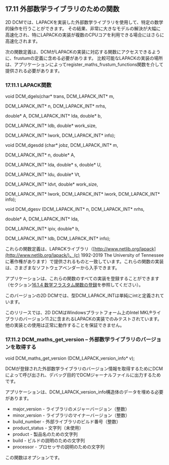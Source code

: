 ## 17.11 外部数学ライブラリのための関数

2D DCMでは、LAPACKを実装した外部数学ライブラリを使用して、特定の数学的操作を行うことができます。
その結果、非常に大きなモデルの解決が大幅に高速化され、特にLAPACKの実装が複数のCPUコアを利用できる場合にはさらに高速化されます。

次の関数定義は、DCMがLAPACKの実装に対応する関数にアクセスできるように、frustumの定義に含める必要があります。
比較可能なLAPACKの実装の場所は、アプリケーションによってregister_maths_frustum_functions関数を介して提供される必要があります。

### 17.11.1 LAPACK関数

void DCM_dgels(char* trans, DCM_LAPACK_INT* m,

DCM_LAPACK_INT* n, DCM_LAPACK_INT* nrhs,

double* A, DCM_LAPACK_INT* lda, double* b,

DCM_LAPACK_INT* ldb, double* work_size,

DCM_LAPACK_INT* lwork, DCM_LAPACK_INT* info);

void DCM_dgesdd (char* jobz, DCM_LAPACK_INT* m,

DCM_LAPACK_INT* n, double* A,

DCM_LAPACK_INT* lda, double* s, double* U,

DCM_LAPACK_INT* ldu, double* Vt,

DCM_LAPACK_INT* ldvt, double* work_size,

DCM_LAPACK_INT* lwork, DCM_LAPACK_INT* iwork,      DCM_LAPACK_INT* info);

void DCM_dgesv (DCM_LAPACK_INT* n, DCM_LAPACK_INT* nrhs,

double* A, DCM_LAPACK_INT* lda,

DCM_LAPACK_INT* ipiv, double* b,

DCM_LAPACK_INT* ldb, DCM_LAPACK_INT* info);

これらの関数定義は、LAPACKライブラリ（[http://www.netlib.org/lapack](http://www.netlib.org/lapack/)、(c) 1992-2019 The University of Tennesseeに著作権があります）で提供されるものと一致しています。これらの関数の実装は、さまざまなソフトウェアベンダーから入手できます。

アプリケーションは、これらの関数のすべての実装を登録することができます（セクション[16.1.4 数学フラスタム関数の登録](16.1._Constructing_and_deleting_a_dimension_system.md)を参照してください）。

このバージョンの2D DCMでは、型DCM_LAPACK_INTは単純にintと定義されています。

このリリースでは、2D DCMはWindowsプラットフォーム上のIntel MKL®ライブラリのバージョン11.2に含まれるLAPACKの実装でのみテストされています。
他の実装との使用は正常に動作することを保証できません。

### 17.11.2 DCM_maths_get_version – 外部数学ライブラリのバージョンを取得する

void DCM_maths_get_version (DCM_LAPACK_version_info* v);

DCMが登録された外部数学ライブラリのバージョン情報を取得するためにDCMによって呼び出され、デバッグ目的でDCMジャーナルファイルに出力するためです。

アプリケーションは、DCM_LAPACK_version_info構造体のデータを埋める必要があります。

- major_version - ライブラリのメジャーバージョン（整数）
- minor_version - ライブラリのマイナーバージョン（整数）
- build_number - 外部ライブラリのビルド番号（整数）
- product_status - 文字列（未使用）
- product - 製品名のための文字列
- build - ビルドの説明のための文字列
- processor - プロセッサの説明のための文字列

この関数はオプションです。
